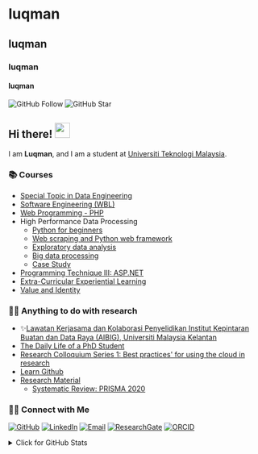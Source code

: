 # luqman
## luqman
### luqman
#### luqman


![GitHub Follow](https://img.shields.io/github/followers/drshahizan.svg?style=social&label=Follow)
![GitHub Star](https://img.shields.io/github/stars/drshahizan?affiliations=OWNER%2CCOLLABORATOR&style=social&label=Star)

## Hi there! <img src="https://raw.githubusercontent.com/drshahizan/drshahizan/master/img/wave.gif" width="30">

I am  __Luqman__, and I am a student at [Universiti Teknologi Malaysia](https://www.utm.my).

### 📚 Courses
- [Special Topic in Data Engineering](https://github.com/drshahizan/special-topic-data-engineering)
- [Software Engineering (WBL)](https://github.com/drshahizan/software-engineering)
- [Web Programming - PHP](https://github.com/drshahizan/learn-php)
- High Performance Data Processing 
  -   [Python for beginners](https://github.com/drshahizan/python-tutorial)
  -   [Web scraping and Python web framework](https://github.com/drshahizan/python-web)
  -   [Exploratory data analysis](https://github.com/drshahizan/Python_EDA)
  -   [Big data processing](https://github.com/drshahizan/Python-big-data)
  -   [Case Study](https://github.com/drshahizan/python-tutorial/blob/main/case-study.md)
- [Programming Technique III: ASP.NET](https://github.com/drshahizan/learn-aspnet)
- [Extra-Curricular Experiential Learning](https://github.com/drshahizan/courses/blob/main/UKQT3001/readme.md)
- [Value and Identity](https://github.com/drshahizan/courses/blob/main/ULRS1012/readme.md)

### 👨‍💻 Anything to do with research
- ✨[Lawatan Kerjasama dan Kolaborasi Penyelidikan Institut Kepintaran Buatan dan Data Raya (AIBIG), Universiti Malaysia Kelantan](https://github.com/drshahizan/research-material/tree/main/bilik)
- [The Daily Life of a PhD Student](https://github.com/drshahizan/phd)
- [Research Colloquium Series 1: Best practices' for using the cloud in research](https://github.com/drshahizan/learn-github)
- [Learn Github](https://github.com/drshahizan/learn-github)
- [Research Material](https://github.com/drshahizan/research-material)
  -   [Systematic Review: PRISMA 2020](https://github.com/drshahizan/research-material/tree/main/SLR) 

### 🙌🏻 Connect with Me
<p align="left">
    <a href="https://github.com/drshahizan" target="_blank"><img alt="GitHub" src="https://img.shields.io/badge/-@drshahizan-181717?style=flat-square&logo=GitHub&logoColor=white"></a>
    <a href="https://www.linkedin.com/in/drshahizan" target="_blank"><img alt="LinkedIn" src="https://img.shields.io/badge/-drshahizan-blue?style=flat-square&logo=Linkedin&logoColor=white&link=https://www.linkedin.com/in/drshahizan/"></a>
    <a href="mailto:shahizan@utm.my" target="_blank"><img alt="Email" src="https://img.shields.io/badge/-shahizan@utm.my-c14438?style=flat-square&logo=Gmail&logoColor=white&link=mailto:shahizan@utm.my.com"></a>
    <a href="https://www.researchgate.net/profile/Mohd-Othman-28" target="_blank"><img alt="ResearchGate" src="https://img.shields.io/badge/-ResearchGate-00CCBB?style=flat-square&logo=ResearchGate&logoColor=white"></a>
    <a href="https://orcid.org/0000-0003-4261-1873" target="_blank"><img alt="ORCID" src="https://img.shields.io/badge/-ORCID-A6CE39?style=flat-square&logo=ORCID&logoColor=white"></a>
</p>
  

<details>
<summary>Click for GitHub Stats</summary>
<p align="left">
    <img alt = "GitHub Stats" src="https://github-readme-stats.vercel.app/api?username=drshahizan&show_icons=true&hide=issues&icon_color=000000&hide_border=true&title_color=5391FE&text_color=555">
    <br>
    <img alt = "Top Language" src="https://github-readme-stats.vercel.app/api/top-langs/?username=drshahizan&hide=html,&hide_border=true&title_color=5391FE&text_color=555"
</p>
  
  ![Follower Badge](https://img.shields.io/github/followers/drshahizan)
  ![](https://visitor-badge.glitch.me/badge?page_id=drshahizan)

</details>
